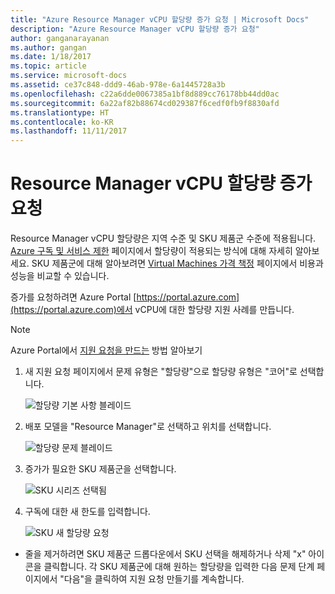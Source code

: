 ```yaml
---
title: "Azure Resource Manager vCPU 할당량 증가 요청 | Microsoft Docs"
description: "Azure Resource Manager vCPU 할당량 증가 요청"
author: ganganarayanan
ms.author: gangan
ms.date: 1/18/2017
ms.topic: article
ms.service: microsoft-docs
ms.assetid: ce37c848-ddd9-46ab-978e-6a1445728a3b
ms.openlocfilehash: c22a6dde0067385a1bf8d889cc76178bb44dd0ac
ms.sourcegitcommit: 6a22af82b88674cd029387f6cedf0fb9f8830afd
ms.translationtype: HT
ms.contentlocale: ko-KR
ms.lasthandoff: 11/11/2017
---
```

# <a name="resource-manager-vcpu-quota-increase-requests"></a>Resource Manager vCPU 할당량 증가 요청

Resource Manager vCPU 할당량은 지역 수준 및 SKU 제품군 수준에 적용됩니다.
[Azure 구독 및 서비스 제한](http://aka.ms/quotalimits) 페이지에서 할당량이 적용되는 방식에 대해 자세히 알아보세요.
SKU 제품군에 대해 알아보려면 [Virtual Machines 가격 책정](http://aka.ms/pricingcompute) 페이지에서 비용과 성능을 비교할 수 있습니다.

증가를 요청하려면 Azure Portal [https://portal.azure.com](https://portal.azure.com)에서 vCPU에 대한 할당량 지원 사례를 만듭니다.

> [!NOTE]
> Azure Portal에서 [지원 요청을 만드는](https://docs.microsoft.com/azure/azure-supportability/how-to-create-azure-support-request) 방법 알아보기

1. 새 지원 요청 페이지에서 문제 유형은 "할당량"으로 할당량 유형은 "코어"로 선택합니다.

    ![할당량 기본 사항 블레이드](./media/resource-manager-core-quotas-request/Basics-blade.png)

2. 배포 모델을 "Resource Manager"로 선택하고 위치를 선택합니다.

    ![할당량 문제 블레이드](./media/resource-manager-core-quotas-request/Problem-step.png)

3. 증가가 필요한 SKU 제품군을 선택합니다.

    ![SKU 시리즈 선택됨](./media/resource-manager-core-quotas-request/SKU-selected.png)

4. 구독에 대한 새 한도를 입력합니다.

    ![SKU 새 할당량 요청](./media/resource-manager-core-quotas-request/SKU-new-quota.png)

- 줄을 제거하려면 SKU 제품군 드롭다운에서 SKU 선택을 해제하거나 삭제 "x" 아이콘을 클릭합니다.
각 SKU 제품군에 대해 원하는 할당량을 입력한 다음 문제 단계 페이지에서 "다음"을 클릭하여 지원 요청 만들기를 계속합니다.
